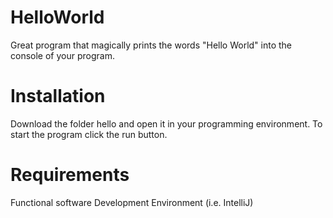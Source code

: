 # HelloWorld
Great program that magically prints the words "Hello World" into the console of your program.
# Installation
Download the folder hello and open it in your programming environment. To start the program click the run button.
# Requirements
Functional software Development Environment (i.e. IntelliJ)
